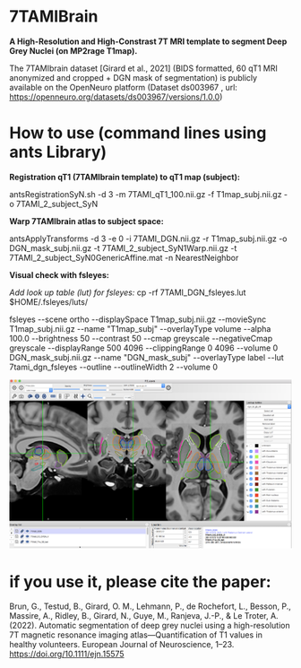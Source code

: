 # 7TAMIBrain

**A High-Resolution and High-Constrast 7T MRI template to segment Deep Grey Nuclei (on MP2rage T1map).**

The 7TAMIbrain dataset [Girard et al., 2021] (BIDS formatted, 60 qT1 MRI anonymized and cropped + DGN mask of segmentation) is publicly available on the OpenNeuro platform (Dataset ds003967 , url: https://openneuro.org/datasets/ds003967/versions/1.0.0)

# How to use (command lines using ants Library)

**Registration qT1 (7TAMIbrain template) to qT1 map (subject):**

antsRegistrationSyN.sh -d 3 -m 7TAMI_qT1_100.nii.gz -f T1map_subj.nii.gz -o 7TAMI_2_subject_SyN

**Warp 7TAMIbrain atlas to subject space:**

antsApplyTransforms -d 3 -e 0 -i 7TAMI_DGN.nii.gz -r T1map_subj.nii.gz -o DGN_mask_subj.nii.gz -t 7TAMI_2_subject_SyN1Warp.nii.gz -t 7TAMI_2_subject_SyN0GenericAffine.mat -n NearestNeighbor

**Visual check with fsleyes:**

*Add look up table (lut) for fsleyes:*
cp -rf 7TAMI_DGN_fsleyes.lut $HOME/.fsleyes/luts/

fsleyes --scene ortho --displaySpace T1map_subj.nii.gz --movieSync T1map_subj.nii.gz --name "T1map_subj" --overlayType volume --alpha 100.0 --brightness 50 --contrast 50 --cmap greyscale --negativeCmap greyscale --displayRange 500 4096 --clippingRange 0 4096 --volume 0 DGN_mask_subj.nii.gz --name "DGN_mask_subj" --overlayType label --lut 7tami_dgn_fsleyes --outline --outlineWidth 2 --volume 0

![Viewer fsleyes](fsleyes_view.png?raw=true "FSLEYES")

# if you use it, please cite the paper:
Brun, G., Testud, B., Girard, O. M., Lehmann, P., de Rochefort, L., Besson, P., Massire, A., Ridley, B., Girard, N., Guye, M., Ranjeva, J.-P., & Le Troter, A. (2022). Automatic segmentation of deep grey nuclei using a high-resolution 7T magnetic resonance imaging atlas—Quantification of T1 values in healthy volunteers. European Journal of Neuroscience, 1–23. https://doi.org/10.1111/ejn.15575
